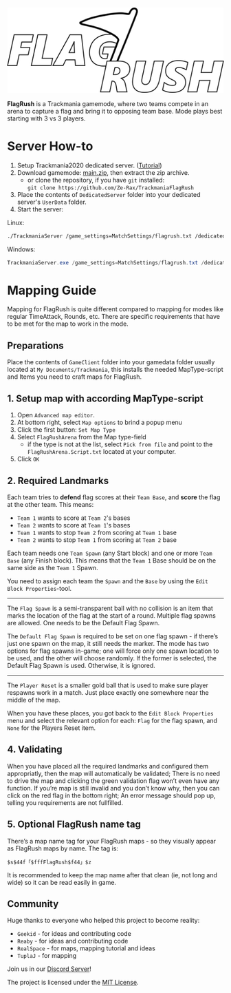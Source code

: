 ![FlagRush Logo](Assets/logo_banner.png)

**FlagRush** is a Trackmania gamemode, where two teams compete in an arena to capture a flag and bring it to opposing team base. Mode plays best starting with 3 vs 3 players.

# Server How-to

1. Setup Trackmania2020 dedicated server. ([Tutorial](https://forums.ubisoft.com/showthread.php/2242192-Tutorial-Trackmania-2020-Dedicated-Server))
2. Download gamemode: [main.zip](https://github.com/Ze-Rax/TrackmaniaFlagRush/archive/refs/heads/main.zip), then extract the zip archive.
   - or clone the repository, if you have `git` installed: \
  	`git clone https://github.com/Ze-Rax/TrackmaniaFlagRush`
3. Place the contents of `DedicatedServer` folder into your dedicated server's `UserData` folder.
4. Start the server:

Linux:
```bash
./TrackmaniaServer /game_settings=MatchSettings/flagrush.txt /dedicated_cfg=dedicated_cfg.txt
```

Windows: 
```powershell
TrackmaniaServer.exe /game_settings=MatchSettings/flagrush.txt /dedicated_cfg=dedicated_cfg.txt
``` 

# Mapping Guide

Mapping for FlagRush is quite different compared to mapping for modes like regular TimeAttack, 
Rounds, etc. There are specific requirements that have to be met for the map to work in the mode.

## Preparations

Place the contents of `GameClient` folder into your gamedata folder usually located at `My Documents/Trackmania`, this installs the needed MapType-script and Items you need to craft maps for FlagRush.

## 1. Setup map with according MapType-script

1. Open `Advanced map editor`.
2. At bottom right, select `Map options` to brind a popup menu
3. Click the first button: `Set Map Type`
4. Select `FlagRushArena` from the Map type-field
   - if the type is not at the list, select `Pick from file` and point to the `FlagRushArena.Script.txt` located at your computer.
6. Click `OK`

## 2. Required Landmarks

Each team tries to **defend** flag scores at their `Team Base`, and **score** the flag at the other team. This means:

  - `Team 1` wants to score at `Team 2`'s bases
  - `Team 2` wants to score at `Team 1`'s bases
  - `Team 1` wants to stop `Team 2` from scoring at `Team 1` base
  - `Team 2` wants to stop `Team 1` from scoring at `Team 2` base
  

Each team needs one `Team Spawn` (any Start block) and one or more `Team Base` (any Finish block). This means that the `Team 1` Base should be on the same side as the `Team 1` Spawn.

You need to assign each team the `Spawn` and the `Base` by using the `Edit Block Properties`-tool.

--- 

The `Flag Spawn` is a semi-transparent ball with no collision is an item that marks the location of the flag at the start of a round. Multiple flag spawns are allowed. One needs to be the Default Flag Spawn.

The `Default Flag Spawn` is required to be set on one flag spawn - if there’s just one spawn on the map, it still needs the marker. The mode has two options for flag spawns in-game; one will force only one spawn location to be used, and the other will choose randomly. If the former is selected, the Default Flag Spawn is used. Otherwise, it is ignored. 

--- 

The `Player Reset` is a smaller gold ball that is used to make sure player respawns work in a match. Just place exactly one somewhere near the middle of the map.

When you have these places, you got back to the `Edit Block Properties` menu and select the relevant option for each: `Flag` for the flag spawn, and `None` for the Players Reset item.

## 4. Validating

When you have placed all the required landmarks and configured them appropriatly, then the map will automatically be validated; There is no need to drive the map and clicking the green validation flag won’t even have any function. If you’re map is still invalid and you don’t know why, then you can click on the red flag in the bottom right; An error message should pop up, telling you requirements are not fullfilled.


## 5. Optional FlagRush name tag

There’s a map name tag for your FlagRush maps - so they visually appear as FlagRush maps by name. The tag is:

```
$s$44f「$fffFlagRush$f44」$z
```

It is recommended to keep the map name after that clean (ie, not long and wide) so it can be read easily in game.

## Community

Huge thanks to everyone who helped this project to become reality:

- `Geekid` - for ideas and contributing code
- `Reaby` - for ideas and contributing code
- `RealSpace` - for maps, mapping tutorial and ideas
- `TuplaJ` - for mapping

Join us in our [Discord Server](https://discord.gg/J6ApdyRqEZ)!

The project is licensed under the [MIT License](LICENSE).